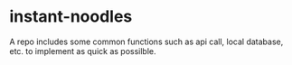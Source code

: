 # instant-noodles
A repo includes some common functions such as api call, local database, etc. to implement as quick as possilble.
